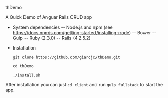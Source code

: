 thDemo

A Quick Demo of Anguar Rails CRUD app 

* System dependencies
	-- Node.js and npm (see https://docs.npmjs.com/getting-started/installing-node)
	-- Bower
	-- Gulp
	-- Ruby (2.3.0) 
	-- Rails (4.2.5.2)

* Installation

	`git clone https://github.com/giarcjc/thDemo.git`

	`cd thDemo`

	`./install.sh`

After installation you can just `cd client` and run `gulp fullstack` to start the app.
